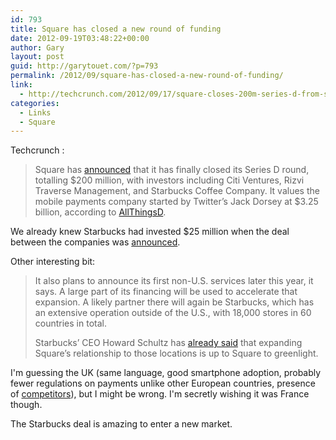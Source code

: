 ```yaml
---
id: 793
title: Square has closed a new round of funding
date: 2012-09-19T03:48:22+00:00
author: Gary
layout: post
guid: http://garytouet.com/?p=793
permalink: /2012/09/square-has-closed-a-new-round-of-funding/
link:
  - http://techcrunch.com/2012/09/17/square-closes-200m-series-d-from-starbucks-citi-rizvi-at-3-25b-valuation/
categories:
  - Links
  - Square
---
```


Techcrunch :
<blockquote>Square has <a href="http://www.marketwire.com/press-release/square-closes-series-d-financing-1702112.htm">announced</a> that it has finally closed its Series D round, totalling $200 million, with investors including Citi Ventures, Rizvi Traverse Management, and Starbucks Coffee Company. It values the mobile payments company started by Twitter’s Jack Dorsey at $3.25 billion, according to <a href="http://allthingsd.com/20120917/square-finally-closes-200-million-round-at-blockbuster-valuation/">AllThingsD</a>.</blockquote>

We already knew Starbucks had invested $25 million when the deal between the companies was <a href="http://techcrunch.com/2012/08/07/square-partnershi/">announced</a>.

Other interesting bit:
<blockquote>It also plans to announce its first non-U.S. services later this year, it says. A large part of its financing will be used to accelerate that expansion. A likely partner there will again be Starbucks, which has an extensive operation outside of the U.S., with 18,000 stores in 60 countries in total.

Starbucks’ CEO Howard Schultz has <a href="http://techcrunch.com/2012/08/08/square-starbucks-qa/">already said</a> that expanding Square’s relationship to those locations is up to Square to greenlight.</blockquote>

I'm guessing the UK (same language, good smartphone adoption, probably fewer regulations on payments unlike other European countries, presence of <a href="http://garytouet.com/2012/05/izettle-looks-for-3000-beta-testers-in-the-uk/">competitors</a>), but I might be wrong. I'm secretly wishing it was France though.

The Starbucks deal is amazing to enter a new market.
